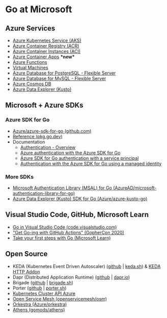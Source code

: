 # Go at Microsoft

## Azure Services

- [Azure Kubernetes Service (AKS)](https://docs.microsoft.com/en-us/azure/aks/intro-kubernetes)
- [Azure Container Registry (ACR)](https://docs.microsoft.com/en-us/azure/container-registry/container-registry-intro)
- [Azure Container Instances (ACI)](https://docs.microsoft.com/en-us/azure/container-instances/container-instances-overview)
- [Azure Container Apps](https://docs.microsoft.com/en-ca/azure/container-apps/) **\*new\***
- [Azure Functions](https://docs.microsoft.com/en-us/azure/azure-functions/create-first-function-vs-code-other?tabs=go%2Cwindows)
- [Virtual Machines](https://docs.microsoft.com/en-us/azure/virtual-machines/linux/overview)
- [Azure Database for PostgreSQL - Flexible Server](https://docs.microsoft.com/en-us/azure/postgresql/flexible-server/overview)
- [Azure Database for MySQL - Flexible Server](https://docs.microsoft.com/en-us/azure/mysql/flexible-server/overview)
- [Azure Cosmos DB](https://docs.microsoft.com/en-us/azure/cosmos-db/introduction)
- [Azure Data Explorer (Kusto)](https://docs.microsoft.com/en-us/azure/data-explorer/data-explorer-overview)

## Microsoft + Azure SDKs

### Azure SDK for Go
- [Azure/azure-sdk-for-go (github.com)](https://github.com/Azure/azure-sdk-for-go)
- [Reference (pkg.go.dev)](https://pkg.go.dev/github.com/Azure/azure-sdk-for-go) 
- Documentation
    - [Authentication - Overview](https://docs.microsoft.com/en-us/azure/developer/go/azure-sdk-authorization)
    - [Azure authentication with the Azure SDK for Go](https://docs.microsoft.com/en-us/azure/developer/go/azure-sdk-authentication?tabs=bash)
    - [Azure SDK for Go authentication with a service principal](https://docs.microsoft.com/en-us/azure/developer/go/azure-sdk-authentication-service-principal?tabs=azure-cli)
    - [Authentication with the Azure SDK for Go using a managed identity](https://docs.microsoft.com/en-us/azure/developer/go/azure-sdk-authentication-managed-identity?tabs=azure-cli)

### More SDKs
- [Microsoft Authentication Library (MSAL) for Go (AzureAD/microsoft-authentication-library-for-go)](https://github.com/AzureAD/microsoft-authentication-library-for-go)
- [Azure Data Explorer (Kusto) SDK for Go (Azure/azure-kusto-go)](https://github.com/Azure/azure-kusto-go)


## Visual Studio Code, GitHub, Microsoft Learn

- [Go in Visual Studio Code (code.visualstudio.com)](https://code.visualstudio.com/docs/languages/go)
- ["Get Go-ing with GitHub Actions" (GopherCon 2020)](https://aka.ms/go-actions)
- [Take your first steps with Go (Microsoft Learn)](https://aka.ms/learn-go)

## Open Source

- KEDA (Kubernetes Event Driven Autoscaler) ([github](https://github.com/kedacore/keda) | [keda.sh](https://keda.sh/)) & [KEDA HTTP Addon](https://github.com/kedacore/http-add-on)
- Dapr (Distributed Application Runtime) ([github](https://github.com/dapr/dapr) | [dapr.io](https://dapr.io))
- Brigade ([github](https://github.com/brigadecore/brigade/) | [brigade.sh](https://brigade.sh/))
- Porter ([github](https://github.com/dapr/dapr) | [porter.sh](https://porter.sh))
- [Kubernetes Cluster API Azure](https://github.com/kubernetes-sigs/cluster-api-provider-azure)
- [Open Service Mesh (openservicemesh/osm)](https://github.com/openservicemesh/osm)
- [Orkestra (Azure/orkestra)](https://github.com/Azure/orkestra)
- [Athens (gomods/athens)](https://github.com/gomods/athens)
